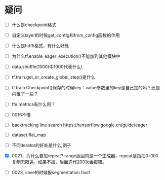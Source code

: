 # 疑问

- [ ] 什么是checkpoint格式
- [ ] 自定义layer的时候get_config和from_config函数的作用
- [ ] 什么是hdf5格式，有什么好处
- [ ] 为什么tf.enable_eager_execution()不能加到其他模块中
- [ ] data.shuffle(1000)中1000代表什么\
- [ ] tf.train.get_or_create_global_step()是什么
- [ ] tf.train.Checkpoint()保存的时候key：value参数里的key是自己定的吗？还是内置了一些？
- [ ] tfe.metrics有什么用？
- [ ] 0016不懂
- [ ] backtracking line search https://tensorflow.google.cn/guide/eager
- [ ] dataset.flat_map
- [ ] 不同iterator的好处是什么,例子
- [x] 0021，为什么要加repeat? range返回的是一个生成器，repeat是指把0~100复制无限遍。如果不加，后面迭代200次会报错。
- [ ] 0023, save的时候报segmentation fault
    
    
